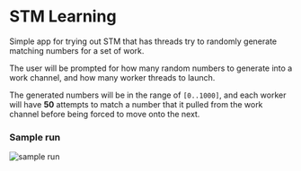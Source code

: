 # STM Learning
Simple app for trying out STM that has threads try to randomly generate matching numbers for a set of work.


The user will be prompted for how many random numbers to generate into a work channel, and how many worker threads to launch.


The generated numbers will be in the range of `[0..1000]`, and each worker will have **50** attempts to match a number that it pulled from the work channel before being forced to move onto the next.

### Sample run
![sample run](https://i.imgur.com/AZQ1sWB.jpg)
